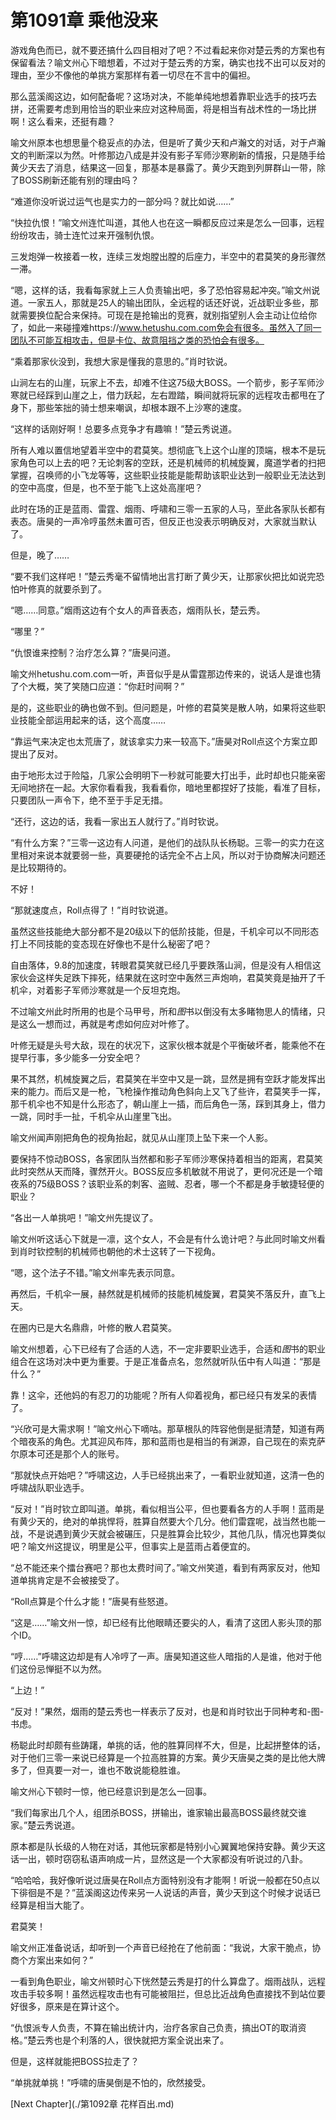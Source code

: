 # 第1091章 乘他没来

游戏角色而已，就不要还搞什么四目相对了吧？不过看起来你对楚云秀的方案也有保留看法？喻文州心下暗想着，不过对于楚云秀的方案，确实也找不出可以反对的理由，至少不像他的单挑方案那样有着一切尽在不言中的偏袒。

那么蓝溪阁这边，如何配备呢？这场对决，不能单纯地想着靠职业选手的技巧去拼，还需要考虑到用恰当的职业来应对这种局面，将是相当有战术性的一场比拼啊！这么看来，还挺有趣？

喻文州原本也想思量个稳妥点的办法，但是听了黄少天和卢瀚文的对话，对于卢瀚文的判断深以为然。叶修那边八成是并没有影子军师沙寒刷新的情报，只是随手给黄少天去了消息，结果这一回复，那基本是暴露了。黄少天跑到列屏群山一带，除了BOSS刷新还能有别的理由吗？

“难道你没听说过运气也是实力的一部分吗？就比如说……”

“快拉仇恨！”喻文州连忙叫道，其他人也在这一瞬都反应过来是怎么一回事，远程纷纷攻击，骑士连忙过来开强制仇恨。

三发炮弹一枚接着一枚，连续三发炮膛出膛的后座力，半空中的君莫笑的身形骤然一滞。

“嗯，这样的话，我看每家就上三人负责输出吧，多了恐怕容易起冲突。”喻文州说道。一家五人，那就是25人的输出团队，全远程的话还好说，近战职业多些，那就需要换位配合来保持。可现在是抢输出的竞赛，就别指望别人会主动让位给你了，如此一来碰撞难https://www.hetushu.com.com免会有很多。虽然入了同一团队不可能互相攻击，但是卡位、故意阻挡之类的恐怕会有很多。

“乘着那家伙没到，我想大家是懂我的意思的。”肖时钦说。

山涧左右的山崖，玩家上不去，却难不住这75级大BOSS。一个箭步，影子军师沙寒就已经踩到山崖之上，借力跃起，左右蹬踏，瞬间就将玩家的远程攻击都甩在了身下，那些笨拙的骑士想来嘲讽，却根本跟不上沙寒的速度。

“这样的话刚好啊！总要多点竞争才有趣嘛！”楚云秀说道。

所有人难以置信地望着半空中的君莫笑。想彻底飞上这个山崖的顶端，根本不是玩家角色可以上去的吧？无论刺客的空跃，还是机械师的机械旋翼，魔道学者的扫把掌握，召唤师的小飞龙等等，这些职业技能是能帮助该职业达到一般职业无法达到的空中高度，但是，也不至于能飞上这处高崖吧？

此时在场的正是蓝雨、雷霆、烟雨、呼啸和三零一五家的人马，至此各家队长都有表态。唐昊的一声冷哼虽然未置可否，但反正也没表示明确反对，大家就当默认了。

但是，晚了……

“要不我们这样吧！”楚云秀毫不留情地出言打断了黄少天，让那家伙把比如说完恐怕叶修真的就要杀到了。

“嗯……同意。”烟雨这边有个女人的声音表态，烟雨队长，楚云秀。

“哪里？”

“仇恨谁来控制？治疗怎么算？”唐昊问道。

喻文州hetushu.com.com一听，声音似乎是从雷霆那边传来的，说话人是谁也猜了个大概，笑了笑随口应道：“你赶时间啊？”

是的，这些职业的确也做不到。但问题是，叶修的君莫笑是散人呐，如果将这些职业技能全部运用起来的话，这个高度……

“靠运气来决定也太荒唐了，就该拿实力来一较高下。”唐昊对Roll点这个方案立即提出了反对。

由于地形太过于险隘，几家公会明明下一秒就可能要大打出手，此时却也只能亲密无间地挤在一起。大家你看看我，我看看你，暗地里都捏好了技能，看准了目标，只要团队一声令下，绝不至于手足无措。

“还行，这边的话，我看一家出五人就行了。”肖时钦说。

“有什么方案？”三零一这边有人问道，是他们的战队队长杨聪。三零一的实力在这里相对来说本就要弱一些，真要硬抢的话完全不占上风，所以对于协商解决问题还是比较期待的。

不好！

“那就速度点，Roll点得了！”肖时钦说道。

虽然这些技能绝大部分都不是20级以下的低阶技能，但是，千机伞可以不同形态打上不同技能的变态现在好像也不是什么秘密了吧？

自由落体，9.8的加速度，转眼君莫笑就已经几乎要跌落山涧，但是没有人相信这家伙会这样失足跌下摔死，结果就在这时空中轰然三声炮响，君莫笑竟是抽开了千机伞，对着影子军师沙寒就是一个反坦克炮。

不过喻文州此时所用的也是个马甲号，所和*图*书以倒没有太多睹物思人的情绪，只是这么一想而过，再就是考虑如何应对叶修了。

叶修无疑是头号大敌，现在的状况下，这家伙根本就是个平衡破坏者，能乘他不在提早行事，多少能多一分安全吧？

果不其然，机械旋翼之后，君莫笑在半空中又是一跳，显然是拥有空跃才能发挥出来的能力。而后又是一枪，飞枪操作推动角色斜向上又飞了些许，君莫笑手一挥，那千机伞也不知是什么形态了，朝山崖上一插，而后角色一荡，踩到其身上，借力一跳，同时手一扯，千机伞从山崖里飞出。

喻文州闻声刚把角色的视角抬起，就见从山崖顶上坠下来一个人影。

要保持不惊动BOSS，各家团队当然都和影子军师沙寒保持着相当的距离，君莫笑此时突然从天而降，骤然开火。BOSS反应多机敏就不用说了，更何况还是一个暗夜系的75级BOSS？该职业系的刺客、盗贼、忍者，哪一个不都是身手敏捷轻便的职业？

“各出一人单挑吧！”喻文州先提议了。

喻文州听这话心下就是一凛，这个女人，不会是有什么诡计吧？与此同时喻文州看到肖时钦控制的机械师也朝他的术士这转了一下视角。

“嗯，这个法子不错。”喻文州率先表示同意。

再然后，千机伞一展，赫然就是机械师的技能机械旋翼，君莫笑不落反升，直飞上天。

在圈内已是大名鼎鼎，叶修的散人君莫笑。

喻文州想着，心下已经有了合适的人选，不一定非要职业选手，合适和*图*书的职业组合在这场对决中更为重要。于是正准备点名，忽然就听队伍中有人叫道：“那是什么？”

靠！这伞，还他妈的有忍刀的功能呢？所有人仰着视角，都已经只有发呆的表情了。

“兴欣可是大需求啊！”喻文州心下嘀咕。那草根队的阵容他倒是挺清楚，知道有两个暗夜系的角色。尤其迎风布阵，那和蓝雨也是相当的有渊源，自己现在的索克萨尔原本可还是那个人的账号。

“那就快点开始吧？”呼啸这边，人手已经挑出来了，一看职业就知道，这清一色的呼啸战队职业选手。

“反对！”肖时钦立即叫道。单挑，看似相当公平，但也要看各方的人手啊！蓝雨是有黄少天的，绝对的单挑悍将，胜算自然要大个几分。他们雷霆呢，战当然也能一战，不是说遇到黄少天就会被碾压，只是胜算会比较少，其他几队，情况也算类似吧？喻文州这提议，明里是公平，但事实上是蓝雨占着便宜的。

“总不能还来个擂台赛吧？那也太费时间了。”喻文州笑道，看到有两家反对，他知道单挑肯定是不会被接受了。

“Roll点算是个什么才能！”唐昊有些怒道。

“这是……”喻文州一惊，却已经有比他眼睛还要尖的人，看清了这团人影头顶的那个ID。

“哼……”呼啸这边却是有人冷哼了一声。唐昊知道这些人暗指的人是谁，他对于他们这份忌惮挺不以为然。

“上边！”

“反对！”果然，烟雨的楚云秀也一样表示了反对，也是和肖时钦出于同种考和-图-书虑。

杨聪此时却颇有些踌躇，单挑的话，他的胜算同样不大，但是，比起拼整体的话，对于他们三零一来说已经算是一个拉高胜算的方案。黄少天唐昊之类的是比他大牌多了，但真要一对一，谁也不敢说能稳胜谁。

喻文州心下顿时一惊，他已经意识到是怎么一回事。

“我们每家出几个人，组团杀BOSS，拼输出，谁家输出最高BOSS最终就交谁家。”楚云秀说道。

原本都是队长级的人物在对话，其他玩家都是特别小心翼翼地保持安静。黄少天这话一出，顿时窃窃私语声响成一片，显然这是一个大家都没有听说过的八卦。

“哈哈哈，我好像听说过唐昊在Roll点方面特别没有才能啊！听说一般都在50点以下徘徊是不是？”蓝溪阁这边传来另一人说话的声音，黄少天到这个时候才说话已经算是相当大能了。

君莫笑！

喻文州正准备说话，却听到一个声音已经抢在了他前面：“我说，大家干脆点，协商个方案出来如何？”

一看到角色职业，喻文州顿时心下恍然楚云秀是打的什么算盘了。烟雨战队，远程攻击手较多啊！虽然远程攻击也有可能被阻拦，但总比近战角色直接找不到站位要好很多，原来是在算计这个。

“仇恨派专人负责，不算在输出统计内，治疗各家自己负责，搞出OT的取消资格。”楚云秀也是个利落的人，很快就把方案全说出来了。

但是，这样就能把BOSS拉走了？

“单挑就单挑！”呼啸的唐昊倒是不怕的，欣然接受。



[Next Chapter](./第1092章 花样百出.md)